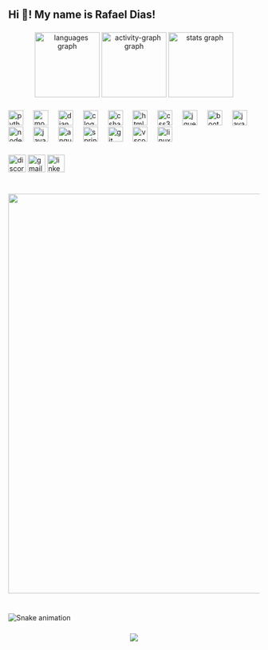 <h2 align="left">Hi 👋! My name is Rafael Dias!</h2>


###

<div align="center">
  <img src="https://github-readme-stats.vercel.app/api/top-langs?username=RafaelDiasCmp&locale=en&hide_title=false&layout=compact&card_width=320&langs_count=5&theme=onedark&hide_border=false" height="130" alt="languages graph"  />
  <img src="https://github-readme-activity-graph.vercel.app/graph?username=RafaelDiasCmp&theme=one-dark" height="130" alt="activity-graph graph"  />
  <img src="https://github-readme-stats.vercel.app/api?username=RafaelDiasCmp&hide_title=false&hide_rank=false&show_icons=true&include_all_commits=true&count_private=true&disable_animations=false&theme=onedark&locale=en&hide_border=false" height="130" alt="stats graph"  />
</div>

###

<div align="left">
  <img src="https://cdn.jsdelivr.net/gh/devicons/devicon/icons/python/python-original.svg" height="30" alt="python logo"  />
  <img width="12" />
  <img src="https://cdn.jsdelivr.net/gh/devicons/devicon/icons/mongodb/mongodb-original.svg" height="30" alt="mongodb logo"  />
  <img width="12" />
  <img src="https://cdn.jsdelivr.net/gh/devicons/devicon/icons/django/django-plain.svg" height="30" alt="django logo"  />
  <img width="12" />
  <img src="https://cdn.jsdelivr.net/gh/devicons/devicon/icons/c/c-original.svg" height="30" alt="c logo"  />
  <img width="12" />
  <img src="https://cdn.jsdelivr.net/gh/devicons/devicon/icons/csharp/csharp-original.svg" height="30" alt="csharp logo"  />
  <img width="12" />
  <img src="https://cdn.jsdelivr.net/gh/devicons/devicon/icons/html5/html5-original.svg" height="30" alt="html5 logo"  />
  <img width="12" />
  <img src="https://cdn.jsdelivr.net/gh/devicons/devicon/icons/css3/css3-original.svg" height="30" alt="css3 logo"  />
  <img width="12" />
  <img src="https://cdn.jsdelivr.net/gh/devicons/devicon/icons/jquery/jquery-original.svg" height="30" alt="jquery logo"  />
  <img width="12" />
  <img src="https://cdn.jsdelivr.net/gh/devicons/devicon/icons/bootstrap/bootstrap-original.svg" height="30" alt="bootstrap logo"  />
  <img width="12" />
  <img src="https://cdn.jsdelivr.net/gh/devicons/devicon/icons/javascript/javascript-original.svg" height="30" alt="javascript logo"  />
  <img width="12" />
  <img src="https://cdn.jsdelivr.net/gh/devicons/devicon/icons/nodejs/nodejs-original.svg" height="30" alt="nodejs logo"  />
  <img width="12" />
  <img src="https://cdn.jsdelivr.net/gh/devicons/devicon/icons/java/java-original.svg" height="30" alt="java logo"  />
  <img width="12" />
  <img src="https://cdn.jsdelivr.net/gh/devicons/devicon/icons/angularjs/angularjs-original.svg" height="30" alt="angularjs logo"  />
  <img width="12" />
  <img src="https://cdn.jsdelivr.net/gh/devicons/devicon/icons/spring/spring-original.svg" height="30" alt="spring logo"  />
  <img width="12" />
  <img src="https://cdn.jsdelivr.net/gh/devicons/devicon/icons/git/git-original.svg" height="30" alt="git logo"  />
  <img width="12" />
  <img src="https://cdn.jsdelivr.net/gh/devicons/devicon/icons/vscode/vscode-original.svg" height="30" alt="vscode logo"  />
  <img width="12" />
  <img src="https://cdn.jsdelivr.net/gh/devicons/devicon/icons/linux/linux-original.svg" height="30" alt="linux logo"  />
</div>

###

<div align="left">
  <img src="https://img.shields.io/static/v1?message=Discord&logo=discord&label=&color=7289DA&logoColor=white&labelColor=&style=for-the-badge" height="35" alt="discord logo"  />
  <img src="https://img.shields.io/static/v1?message=Gmail&logo=gmail&label=&color=D14836&logoColor=white&labelColor=&style=for-the-badge" height="35" alt="gmail logo"  />
  <img src="https://img.shields.io/static/v1?message=LinkedIn&logo=linkedin&label=&color=0077B5&logoColor=white&labelColor=&style=for-the-badge" height="35" alt="linkedin logo"  />
</div>

###

<br clear="both">

<div align="center">
  <img height="800" src="[https://media0.giphy.com/media/v1.Y2lkPTc5MGI3NjExbHdodnN2cmhvdHp3M2NpOHhqNjJ0cTV4Z3RxcTVoaTZsa3Y1bnhkbiZlcD12MV9pbnRlcm5hbF9naWZfYnlfaWQmY3Q9Zw/26DoiqmYcxgFICb3G/giphy.gif](https://media0.giphy.com/media/v1.Y2lkPTc5MGI3NjExbHdodnN2cmhvdHp3M2NpOHhqNjJ0cTV4Z3RxcTVoaTZsa3Y1bnhkbiZlcD12MV9pbnRlcm5hbF9naWZfYnlfaWQmY3Q9Zw/26DoiqmYcxgFICb3G/giphy.gif)"  />
</div>

###

<br clear="both">

<img src="https://raw.githubusercontent.com/RafaelDiasCmp/RafaelDiasCmp/output/snake.svg" alt="Snake animation" />

###

<div align="center">
  <img src="https://profile-counter.glitch.me/RafaelDiasCmp/count.svg?"  />
</div>

###
